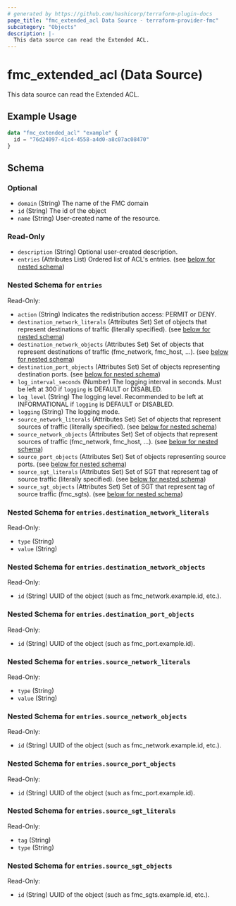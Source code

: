 ```yaml
---
# generated by https://github.com/hashicorp/terraform-plugin-docs
page_title: "fmc_extended_acl Data Source - terraform-provider-fmc"
subcategory: "Objects"
description: |-
  This data source can read the Extended ACL.
---
```


# fmc_extended_acl (Data Source)

This data source can read the Extended ACL.

## Example Usage

```terraform
data "fmc_extended_acl" "example" {
  id = "76d24097-41c4-4558-a4d0-a8c07ac08470"
}
```

<!-- schema generated by tfplugindocs -->
## Schema

### Optional

- `domain` (String) The name of the FMC domain
- `id` (String) The id of the object
- `name` (String) User-created name of the resource.

### Read-Only

- `description` (String) Optional user-created description.
- `entries` (Attributes List) Ordered list of ACL's entries. (see [below for nested schema](#nestedatt--entries))

<a id="nestedatt--entries"></a>
### Nested Schema for `entries`

Read-Only:

- `action` (String) Indicates the redistribution access: PERMIT or DENY.
- `destination_network_literals` (Attributes Set) Set of objects that represent destinations of traffic (literally specified). (see [below for nested schema](#nestedatt--entries--destination_network_literals))
- `destination_network_objects` (Attributes Set) Set of objects that represent destinations of traffic (fmc_network, fmc_host, ...). (see [below for nested schema](#nestedatt--entries--destination_network_objects))
- `destination_port_objects` (Attributes Set) Set of objects representing destination ports. (see [below for nested schema](#nestedatt--entries--destination_port_objects))
- `log_interval_seconds` (Number) The logging interval in seconds. Must be left at 300 if `logging` is DEFAULT or DISABLED.
- `log_level` (String) The logging level. Recommended to be left at INFORMATIONAL if `logging` is DEFAULT or DISABLED.
- `logging` (String) The logging mode.
- `source_network_literals` (Attributes Set) Set of objects that represent sources of traffic (literally specified). (see [below for nested schema](#nestedatt--entries--source_network_literals))
- `source_network_objects` (Attributes Set) Set of objects that represent sources of traffic (fmc_network, fmc_host, ...). (see [below for nested schema](#nestedatt--entries--source_network_objects))
- `source_port_objects` (Attributes Set) Set of objects representing source ports. (see [below for nested schema](#nestedatt--entries--source_port_objects))
- `source_sgt_literals` (Attributes Set) Set of SGT that represent tag of source traffic (literally specified). (see [below for nested schema](#nestedatt--entries--source_sgt_literals))
- `source_sgt_objects` (Attributes Set) Set of SGT that represent tag of source traffic (fmc_sgts). (see [below for nested schema](#nestedatt--entries--source_sgt_objects))

<a id="nestedatt--entries--destination_network_literals"></a>
### Nested Schema for `entries.destination_network_literals`

Read-Only:

- `type` (String)
- `value` (String)


<a id="nestedatt--entries--destination_network_objects"></a>
### Nested Schema for `entries.destination_network_objects`

Read-Only:

- `id` (String) UUID of the object (such as fmc_network.example.id, etc.).


<a id="nestedatt--entries--destination_port_objects"></a>
### Nested Schema for `entries.destination_port_objects`

Read-Only:

- `id` (String) UUID of the object (such as fmc_port.example.id).


<a id="nestedatt--entries--source_network_literals"></a>
### Nested Schema for `entries.source_network_literals`

Read-Only:

- `type` (String)
- `value` (String)


<a id="nestedatt--entries--source_network_objects"></a>
### Nested Schema for `entries.source_network_objects`

Read-Only:

- `id` (String) UUID of the object (such as fmc_network.example.id, etc.).


<a id="nestedatt--entries--source_port_objects"></a>
### Nested Schema for `entries.source_port_objects`

Read-Only:

- `id` (String) UUID of the object (such as fmc_port.example.id).


<a id="nestedatt--entries--source_sgt_literals"></a>
### Nested Schema for `entries.source_sgt_literals`

Read-Only:

- `tag` (String)
- `type` (String)


<a id="nestedatt--entries--source_sgt_objects"></a>
### Nested Schema for `entries.source_sgt_objects`

Read-Only:

- `id` (String) UUID of the object (such as fmc_sgts.example.id, etc.).
